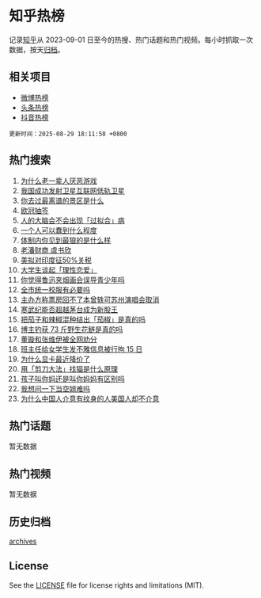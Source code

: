 # 知乎热榜

记录[知乎](https://www.zhihu.com/)从 2023-09-01 日至今的热搜、热门话题和热门视频。每小时抓取一次数据，按天[归档](archives)。

## 相关项目

- [微博热榜](https://github.com/hotarchive/weibo)
- [头条热榜](https://github.com/hotarchive/toutiao)
- [抖音热榜](https://github.com/hotarchive/douyin)


`更新时间：2025-08-29 18:11:58 +0800`

## 热门搜索

1. [为什么老一辈人厌恶游戏](https://www.zhihu.com/search?q=%E4%B8%BA%E4%BB%80%E4%B9%88%E8%80%81%E4%B8%80%E8%BE%88%E4%BA%BA%E5%8E%8C%E6%81%B6%E6%B8%B8%E6%88%8F)
1. [我国成功发射卫星互联网低轨卫星](https://www.zhihu.com/search?q=%E6%88%91%E5%9B%BD%E6%88%90%E5%8A%9F%E5%8F%91%E5%B0%84%E5%8D%AB%E6%98%9F%E4%BA%92%E8%81%94%E7%BD%91%E4%BD%8E%E8%BD%A8%E5%8D%AB%E6%98%9F)
1. [你去过最离谱的景区是什么](https://www.zhihu.com/search?q=%E4%BD%A0%E5%8E%BB%E8%BF%87%E6%9C%80%E7%A6%BB%E8%B0%B1%E7%9A%84%E6%99%AF%E5%8C%BA%E6%98%AF%E4%BB%80%E4%B9%88)
1. [欧冠抽签](https://www.zhihu.com/search?q=%E6%AC%A7%E5%86%A0%E6%8A%BD%E7%AD%BE)
1. [人的大脑会不会出现「过拟合」病](https://www.zhihu.com/search?q=%E4%BA%BA%E7%9A%84%E5%A4%A7%E8%84%91%E4%BC%9A%E4%B8%8D%E4%BC%9A%E5%87%BA%E7%8E%B0%E3%80%8C%E8%BF%87%E6%8B%9F%E5%90%88%E3%80%8D%E7%97%85)
1. [一个人可以蠢到什么程度](https://www.zhihu.com/search?q=%E4%B8%80%E4%B8%AA%E4%BA%BA%E5%8F%AF%E4%BB%A5%E8%A0%A2%E5%88%B0%E4%BB%80%E4%B9%88%E7%A8%8B%E5%BA%A6)
1. [体制内你见到最狠的是什么样](https://www.zhihu.com/search?q=%E4%BD%93%E5%88%B6%E5%86%85%E4%BD%A0%E8%A7%81%E5%88%B0%E6%9C%80%E7%8B%A0%E7%9A%84%E6%98%AF%E4%BB%80%E4%B9%88%E6%A0%B7)
1. [老潘财商 虞书欣](https://www.zhihu.com/search?q=%E8%80%81%E6%BD%98%E8%B4%A2%E5%95%86%20%E8%99%9E%E4%B9%A6%E6%AC%A3)
1. [美拟对印度征50%关税](https://www.zhihu.com/search?q=%E7%BE%8E%E6%8B%9F%E5%AF%B9%E5%8D%B0%E5%BA%A6%E5%BE%8150%25%E5%85%B3%E7%A8%8E)
1. [大学生谈起「理性恋爱」](https://www.zhihu.com/search?q=%E5%A4%A7%E5%AD%A6%E7%94%9F%E8%B0%88%E8%B5%B7%E3%80%8C%E7%90%86%E6%80%A7%E6%81%8B%E7%88%B1%E3%80%8D)
1. [你觉得鲁迅夹烟画会误导青少年吗](https://www.zhihu.com/search?q=%E4%BD%A0%E8%A7%89%E5%BE%97%E9%B2%81%E8%BF%85%E5%A4%B9%E7%83%9F%E7%94%BB%E4%BC%9A%E8%AF%AF%E5%AF%BC%E9%9D%92%E5%B0%91%E5%B9%B4%E5%90%97)
1. [全市统一校服有必要吗](https://www.zhihu.com/search?q=%E5%85%A8%E5%B8%82%E7%BB%9F%E4%B8%80%E6%A0%A1%E6%9C%8D%E6%9C%89%E5%BF%85%E8%A6%81%E5%90%97)
1. [主办方称票房回不了本曾轶可苏州演唱会取消](https://www.zhihu.com/search?q=%E4%B8%BB%E5%8A%9E%E6%96%B9%E7%A7%B0%E7%A5%A8%E6%88%BF%E5%9B%9E%E4%B8%8D%E4%BA%86%E6%9C%AC%E6%9B%BE%E8%BD%B6%E5%8F%AF%E8%8B%8F%E5%B7%9E%E6%BC%94%E5%94%B1%E4%BC%9A%E5%8F%96%E6%B6%88)
1. [寒武纪能否超越茅台成为新股王](https://www.zhihu.com/search?q=%E5%AF%92%E6%AD%A6%E7%BA%AA%E8%83%BD%E5%90%A6%E8%B6%85%E8%B6%8A%E8%8C%85%E5%8F%B0%E6%88%90%E4%B8%BA%E6%96%B0%E8%82%A1%E7%8E%8B)
1. [把茄子和辣椒混种结出「茄椒」是真的吗](https://www.zhihu.com/search?q=%E6%8A%8A%E8%8C%84%E5%AD%90%E5%92%8C%E8%BE%A3%E6%A4%92%E6%B7%B7%E7%A7%8D%E7%BB%93%E5%87%BA%E3%80%8C%E8%8C%84%E6%A4%92%E3%80%8D%E6%98%AF%E7%9C%9F%E7%9A%84%E5%90%97)
1. [博主钓获 73 斤野生花鲢是真的吗](https://www.zhihu.com/search?q=%E5%8D%9A%E4%B8%BB%E9%92%93%E8%8E%B7%2073%20%E6%96%A4%E9%87%8E%E7%94%9F%E8%8A%B1%E9%B2%A2%E6%98%AF%E7%9C%9F%E7%9A%84%E5%90%97)
1. [董璇和张维伊被全网劝分](https://www.zhihu.com/search?q=%E8%91%A3%E7%92%87%E5%92%8C%E5%BC%A0%E7%BB%B4%E4%BC%8A%E8%A2%AB%E5%85%A8%E7%BD%91%E5%8A%9D%E5%88%86)
1. [班主任给女学生发不雅信息被行拘 15 日](https://www.zhihu.com/search?q=%E7%8F%AD%E4%B8%BB%E4%BB%BB%E7%BB%99%E5%A5%B3%E5%AD%A6%E7%94%9F%E5%8F%91%E4%B8%8D%E9%9B%85%E4%BF%A1%E6%81%AF%E8%A2%AB%E8%A1%8C%E6%8B%98%2015%20%E6%97%A5)
1. [为什么显卡最近降价了](https://www.zhihu.com/search?q=%E4%B8%BA%E4%BB%80%E4%B9%88%E6%98%BE%E5%8D%A1%E6%9C%80%E8%BF%91%E9%99%8D%E4%BB%B7%E4%BA%86)
1. [用「剪刀大法」找猫是什么原理](https://www.zhihu.com/search?q=%E7%94%A8%E3%80%8C%E5%89%AA%E5%88%80%E5%A4%A7%E6%B3%95%E3%80%8D%E6%89%BE%E7%8C%AB%E6%98%AF%E4%BB%80%E4%B9%88%E5%8E%9F%E7%90%86)
1. [孩子叫你妈还是叫你妈妈有区别吗](https://www.zhihu.com/search?q=%E5%AD%A9%E5%AD%90%E5%8F%AB%E4%BD%A0%E5%A6%88%E8%BF%98%E6%98%AF%E5%8F%AB%E4%BD%A0%E5%A6%88%E5%A6%88%E6%9C%89%E5%8C%BA%E5%88%AB%E5%90%97)
1. [我想问一下当空姐难吗](https://www.zhihu.com/search?q=%E6%88%91%E6%83%B3%E9%97%AE%E4%B8%80%E4%B8%8B%E5%BD%93%E7%A9%BA%E5%A7%90%E9%9A%BE%E5%90%97)
1. [为什么中国人介意有纹身的人美国人却不介意](https://www.zhihu.com/search?q=%E4%B8%BA%E4%BB%80%E4%B9%88%E4%B8%AD%E5%9B%BD%E4%BA%BA%E4%BB%8B%E6%84%8F%E6%9C%89%E7%BA%B9%E8%BA%AB%E7%9A%84%E4%BA%BA%E7%BE%8E%E5%9B%BD%E4%BA%BA%E5%8D%B4%E4%B8%8D%E4%BB%8B%E6%84%8F)

## 热门话题

暂无数据

## 热门视频

暂无数据

## 历史归档

[archives](archives)

## License

See the [LICENSE](LICENSE) file for license rights and limitations (MIT).
